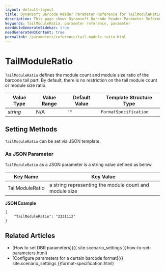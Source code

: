 ```yaml
---
layout: default-layout
title: Dynamsoft Barcode Reader Parameter Reference for TailModuleRatio
description: This page shows Dynamsoft Barcode Reader Parameter Reference for TailModuleRatio.
keywords: TailModuleRatio, parameter reference, parameter
needAutoGenerateSidebar: true
needGenerateH3Content: true
permalink: /parameters/reference/tail-module-ratio.html
---
```



# TailModuleRatio 

`TailModuleRatio` defines the module count and module size ratio of the barcode tail part. By default, there is no restriction on the tail module count or module size ratio.

| Value Type | Value Range | Default Value | Template Structure Type |
| ---------- | ----------- | ------------- | ----------------------- |
| *string* | N/A | `""` | `FormatSpecification` |
    
## Setting Methods
`TailModuleRatio` can be set via JSON template.

### As JSON Parameter
`TailModuleRatio` as a JSON parameter is a string value defined as below.   

| Key Name | Key Value |
| -------- | --------- |
| TailModuleRatio | a string representing the module count and module size |


**JSON Example**   
```
{
    "TailModuleRatio": "2331112"
}
```


<!--
## Impacts on Performance
### Speed
`TailModuleRatio` has no influence on the Speed.

### Read Rate
Setting `TailModuleRatio` to an appropriate value when detecting non-standard barcode may improve the Read Rate. 

### Accuracy
Setting `TailModuleRatio` to an appropriate value when detecting non-standard barcode may improve the Accuracy.

-->
## Related Articles
- [How to set DBR parameters]({{ site.scenario_settings }}how-to-set-parameters.html)
- [Configure parameters for a certain barcode format]({{ site.scenario_settings }}format-specification.html)
